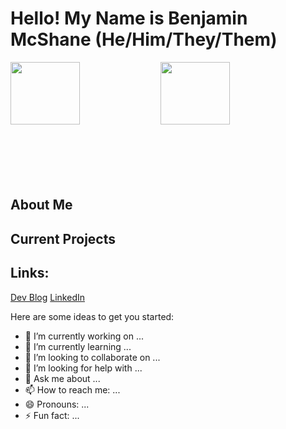 # **Hello! My Name is Benjamin McShane (He/Him/They/Them)**
<img align="left" width="47%" height="100vh" src="https://github-readme-stats.vercel.app/api?username=BMMcShane&show_icons=true&theme=dracula"/>
<img align="left" width="47%" height="100vh" src="https://github-readme-stats.vercel.app/api/top-langs/?username=BMMcShane&layout=compact&theme=dracula"/>

<br/><br/><br/><br/><br/><br/><br/><br/><br/><br/><br/>


## About Me

## Current Projects

## Links:

[Dev Blog](https://dev.to/bmmcshane)
[LinkedIn](https://www.linkedin.com/in/benjamin-mcshane/)






Here are some ideas to get you started:

- 🔭 I’m currently working on ...
- 🌱 I’m currently learning ...
- 👯 I’m looking to collaborate on ...
- 🤔 I’m looking for help with ...
- 💬 Ask me about ...
- 📫 How to reach me: ...
- 😄 Pronouns: ...
- ⚡ Fun fact: ...

